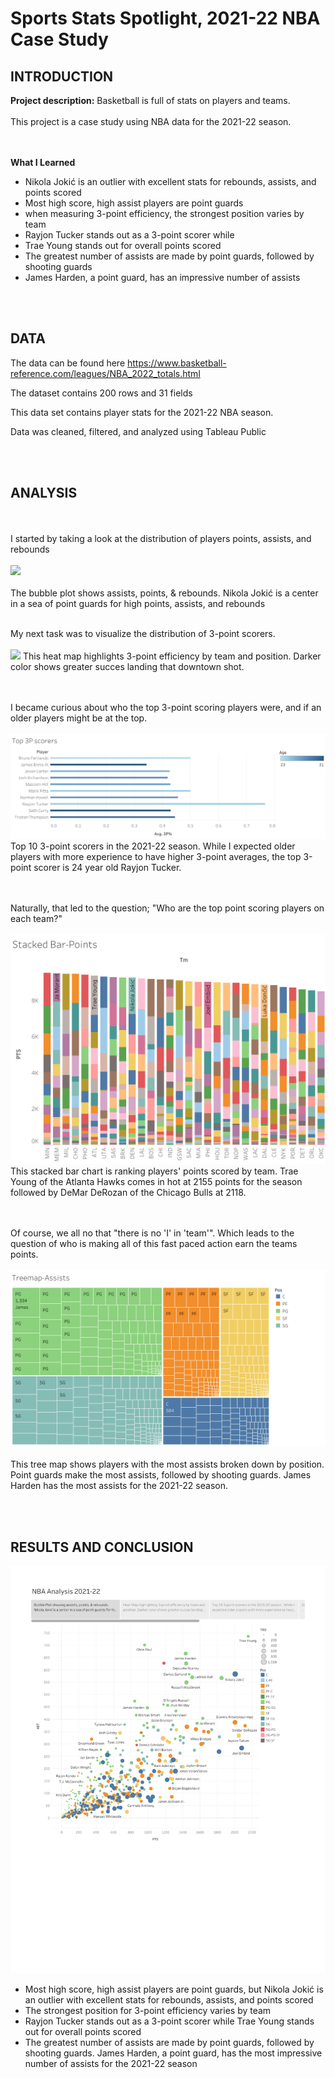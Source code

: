 # Sports Stats Spotlight, 2021-22 NBA Case Study
 
## INTRODUCTION

**Project description:** Basketball is full of stats on players and teams.
<br><br>
This project is a case study using NBA data for the 2021-22 season.

<br><br>
**What I Learned**
* Nikola Jokić is an outlier with excellent stats for rebounds, assists, and points scored
* Most high score, high assist players are point guards
* when measuring 3-point efficiency, the strongest position varies by team 
* Rayjon Tucker stands out as a 3-point scorer while
* Trae Young stands out for overall points scored
* The greatest number of assists are made by point guards, followed by shooting guards
* James Harden, a point guard, has an impressive number of assists 


<br><br>
## DATA
The data can be found here https://www.basketball-reference.com/leagues/NBA_2022_totals.html

The dataset contains 200 rows and 31 fields

This data set contains player stats for the 2021-22 NBA season.  

Data was cleaned, filtered, and analyzed using Tableau Public

<br><br>
## ANALYSIS
<br><br>
I started by taking a look at the distribution of players points, assists, and rebounds
<br><br>
<img src="images/Bubble_ pts & rebounds.png.png?raw=true"/>
<br><br>
The bubble plot shows assists, points, & rebounds.  Nikola Jokić is a center in a sea of point guards for high points, assists, and rebounds
<br><br>

My next task was to visualize the distribution of 3-point scorers.
<br><br>
<img src="images/3P efficiency.png.png?raw=true"/>
This heat map highlights 3-point efficiency by team and position. Darker color shows greater succes landing that  downtown shot.

<br><br>
I became curious about who the top 3-point scoring players were, and if an older players might be at the top.
<br><br>
<img src="images/Top 3P scorers.png?raw=true"/>
Top 10 3-point scorers in the 2021-22 season.  While I expected older players with more experience to have higher 3-point averages, the top 3-point scorer is 24 year old Rayjon Tucker.

<br><br>
Naturally, that led to the question; "Who are the top point scoring players on each team?"
<br><br>
<img src="images/Stacked Bar-Points.png?raw=true"/>
This stacked bar chart is ranking players' points scored by team.  Trae Young of the Atlanta Hawks comes in hot at 2155 points for the season followed by DeMar DeRozan of the Chicago Bulls at 2118.

<br><br>
Of course, we all no that "there is no 'I' in 'team'".  Which leads to the question of who is making all of this fast paced action earn the teams points.
<br><br>
<img src="images/Treemap-Assists.png?raw=true"/>
<br><br>
This tree map shows players with the most assists broken down by position.  Point guards make the most assists, followed by shooting guards.   James Harden has the most assists for the 2021-22 season.

<br><br>
## RESULTS AND CONCLUSION

<img src="files/NBA Analysis 2021-22.pdf?raw=true"/>

* Most high score, high assist players are point guards, but Nikola Jokić is an outlier with excellent stats for rebounds, assists, and points scored
* The strongest position for 3-point efficiency varies by team 
* Rayjon Tucker stands out as a 3-point scorer while Trae Young stands out for overall points scored
* The greatest number of assists are made by point guards, followed by shooting guards.  James Harden, a point guard, has the most impressive number of assists for the 2021-22 season






